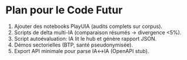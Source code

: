 # Plan pour le Code Futur
1. Ajouter des notebooks PlayUIA (audits complets sur corpus).
2. Scripts de delta multi-IA (comparaison résumés → divergence <5%).
3. Script autoévaluation: IA lit le hub et génère rapport JSON.
4. Démos sectorielles (BTP, santé pseudonymisée).
5. Export API minimale pour parse IA↔IA (OpenAPI stub).
